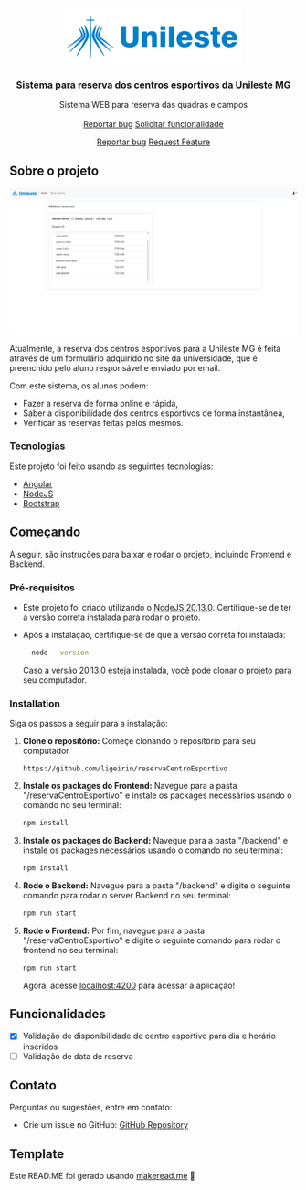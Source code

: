 <br/>
<div align="center">
<a href="https://github.com/ShaanCoding/makeread.me">
<img  height="100" src="./reservaCentroEsportivo/src/assets/unileste_logo.png"/>
</a>
<h3 align="center">Sistema para reserva dos centros esportivos da Unileste MG</h3>
<p align="center">
Sistema WEB para reserva das quadras e campos
<br/>
<br/>
<!-- <a href="https://www.makeread.me/">View Demo .</a>   -->
<a href="https://github.com/ligeirin/reservaCentroEsportivo/issues/new?labels=bug;template=bug_report.md">Reportar bug</a>
<a href="https://github.com/ligeirin/reservaCentroEsportivo/issues/new?labels=enhancement;&template=feature_request.md">Solicitar funcionalidade</a>
  
<a href="https://github.com/ShaanCoding/makeread.me/issues/new?labels=bug&amp;template=bug_report.md">Reportar bug</a>
<a href="https://github.com/ShaanCoding/makeread.me/issues/new?labels=enhancement&amp;&template=feature_request.md">Request Feature</a>
</p>
</div>

## Sobre o projeto

![Página inical](imagens/home.png)

Atualmente, a reserva dos centros esportivos para a Unileste MG é feita através de um formulário adquirido no site da universidade, que é preenchido pelo aluno responsável e enviado por email.

Com este sistema, os alunos podem:

- Fazer a reserva de forma online e rápida,
- Saber a disponibilidade dos centros esportivos de forma instantânea,
- Verificar as reservas feitas pelos mesmos.

### Tecnologias

Este projeto foi feito usando as seguintes tecnologias:

- [Angular](https://angular.io)
- [NodeJS](https://nodejs.org/)
- [Bootstrap](https://getbootstrap.com)

## Começando

A seguir, são instruções para baixar e rodar o projeto, incluindo Frontend e Backend.

### Pré-requisitos

- Este projeto foi criado utilizando o <a href="https://nodejs.org/en/download">NodeJS 20.13.0</a>. Certifique-se de ter a versão correta instalada para rodar o projeto.

- Após a instalação, certifique-se de que a versão correta foi instalada:
  ```sh
    node --version
  ```

  Caso a versão 20.13.0 esteja instalada, você pode clonar o projeto para seu computador.

### Installation

Siga os passos a seguir para a instalação:

1. **Clone o repositório:** Começe clonando o repositório para seu computador

   ```
   https://github.com/ligeirin/reservaCentroEsportivo
   ```

2. **Instale os packages do Frontend:** Navegue para a pasta &quot;/reservaCentroEsportivo&quot; e instale os packages necessários usando o comando no seu terminal:

   ```sh
   npm install
   ```

3. **Instale os packages do Backend:** Navegue para a pasta &quot;/backend&quot; e instale os packages necessários usando o comando no seu terminal:

   ```sh
   npm install
   ```

4. **Rode o Backend:** Navegue para a pasta &quot;/backend&quot; e digite o seguinte comando para rodar o server Backend no seu terminal:

   ```sh
   npm run start
   ```

5. **Rode o Frontend:** Por fim, navegue para a pasta &quot;/reservaCentroEsportivo&quot; e digite o seguinte comando para rodar o frontend no seu terminal:

   ```sh
   npm run start
   ```

   Agora, acesse [localhost:4200](http://localhost:4200) para acessar a aplicação!

## Funcionalidades

   - [x] Validação de disponibilidade de centro esportivo para dia e horário inseridos
   - [ ] Validação de data de reserva

## Contato

Perguntas ou sugestões, entre em contato:

   - Crie um issue no GitHub: [GitHub Repository](https://github.com/ligeirin/reservaCentroEsportivo)

## Template

   Este READ.ME foi gerado usando [makeread.me](https://www.makeread.me/) 🚀